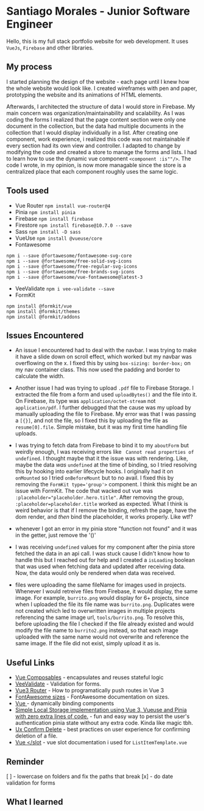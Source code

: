 # Santiago Morales - Junior Software Engineer

Hello, this is my full stack portfolio website for web development. It uses `VueJs`, `Firebase` and other libraries.

## My process

I started planning the design of the website - each page until I knew how the whole website would look like. I created wireframes with pen and paper, prototyping the website and its animations of HTML elements.

Afterwards, I architected the structure of data I would store in Firebase. My main concern was organization/maintainability and scalability. As I was coding the forms I realized that the page content section were only one document in the collection, but the data had multiple documents in the collection that I would display individually in a list. After creating one component, work experience, i realized this code was not maintainable if every section had its own view and controller. I adapted to change by modifying the code and created a store to manage the forms and lists. I had to learn how to use the dynamic vue component `<component :is""/>`. The code I wrote, in my opinion, is now more managable since the store is a centralized place that each component roughly uses the same logic.

## Tools used

- Vue Router `npm install vue-router@4`
- Pinia `npm install pinia`
- Firebase `npm install firebase`
- Firestore `npm install firebase@10.7.0 --save`
- Sass `npm install -D sass`
- VueUse `npm install @vueuse/core`
- Fontawesome

```shell
npm i --save @fortawesome/fontawesome-svg-core
npm i --save @fortawesome/free-solid-svg-icons
npm i --save @fortawesome/free-regular-svg-icons
npm i --save @fortawesome/free-brands-svg-icons
npm i --save @fortawesome/vue-fontawesome@latest-3
```

- VeeValidate `npm i vee-validate --save`
- FormKit

```shell
npm install @formkit/vue
npm install @formkit/themes
npm install @formkit/addons
```

## Issues Encountered

- An issue I encountered had to deal with the navbar. I was trying to make it have a slide down on scroll effect, which worked but my navbar was overflowing on the x. I fixed this by using `box-sizing: border-box;` on my nav container class. This now used the padding and border to calculate the width.

- Another issue I had was trying to upload `.pdf` file to Firebase Storage. I extracted the file from a form and used `uploadBytes()` and the file into it. On Firebase, its type was `application/octet-stream` not `application/pdf`. I further debugged that the cause was my upload by manually uploading the file to Firebase. My error was that I was passing a `[{}]`, and not the file, so I fixed this by uploading the file as `resume[0].file`. Simple mistake, but it was my first time handling file uploads.

- I was trying to fetch data from Firebase to bind it to my `aboutForm` but weirdly enough, I was receiving errors like ` Cannot read properties of undefined`. I thought maybe that it the issue was with rendering. Like, maybe the data _was_ `undefined` at the time of binding, so I tried resolving this by hooking into earlier lifecycle hooks. I originally had it on `onMounted` so I tried `onBeforeMount` but to no avail. I fixed this by removing the `FormKit type='group'>` component. I think this might be an issue with FormKit. The code that wacked out vue was ` :placeholder="placeholder.hero.title"`. After removing the group, `:placeholder=placeholder.title` worked as expected. What I think is weird behavior is that if I remove the binding, refresh the page, have the dom render, and _then_ bind the placeholder, it works properly. Like wtf?

- whenever I got an error in my pinia store "function not found" and it was in the getter, just remove the '()'

- I was receiving `undefined` values for my component after the pinia store fetched the data in an api call. I was stuck cause I didn't know how to handle this but I reached out for help and I created a `isLoading` boolean that was used when fetching data and updated after receiving data. Now, the data would only be rendered when data was received.

- files were uploading the same fileName for images used in projects. Whenever I would retreive files from Firebase, it would display, the same image. For example, `burrito.png` would display for 6+ projects, since when I uploaded the file its file name was `burrito.png`. Duplicates were not created which led to overwritten images in multiple projects referencing the same image url, `tools/burrito.png`. To resolve this, before uploading the file I checked if the file already existed and would modify the file name to `burrito2.png` instead, so that each image uploaded with the same name would not overwrite and reference the same image. If the file did not exist, simply upload it as is.

## Useful Links

- [Vue Composables](https://vuejs.org/guide/reusability/composables) - encapsulates and reuses stateful logic
- [VeeValidate](https://vee-validate.logaretm.com/v4/guide/overview/) - Validation for forms.
- [Vue3 Router](https://router.vuejs.org/api/#useRouter) - How to programatically push routes in Vue 3
- [FontAwesome sizes](https://fontawesome.com/docs/web/style/size) - FontAwesome documentation on sizes.
- [Vue <Component/>](https://vuejs.org/api/built-in-special-elements.html#component) - dynamically binding components
- [Simple Local Storage implementation using Vue 3, Vueuse and Pinia with zero extra lines of code.](https://stephanlangeveld.medium.com/simple-local-storage-implementation-using-vue-3-vueuse-and-pinia-with-zero-extra-lines-of-code-cb9ed2cce42a) - fun and easy way to persist the user's authentication pinia state without any extra code. Kinda like magic tbh.
- [Ux Confirm Delete](https://medium.com/@joaopegb/ux-writing-an-effective-cancel-dialog-confirmation-on-web-539b73a39929) - best practices on user experience for confirming deletion of a file.
- [Vue <slot></slot](https://vuejs.org/guide/components/slots.html) - vue slot documentation i used for `ListItemTemplate.vue`

## Reminder

[ ] - lowercase on folders and fix the paths that break
[x] - do date validation for forms

## What I learned
